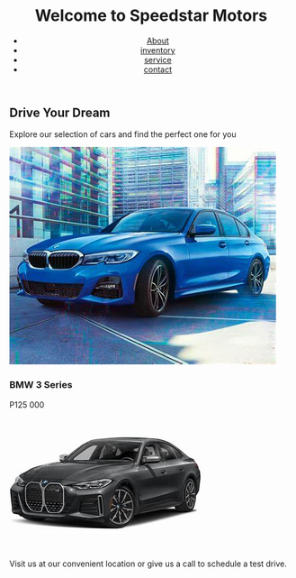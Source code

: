 <DOCTYPE html>
<html lang="en">
<head>
  <title>Speedstar Motors</title>
</head>
  <body>
<header>
  <h1>Welcome to Speedstar Motors</h1>
<nav>
  <ul>
 <li><a href="about">About</a></li>
  <li><a href="inventory">inventory</a></li>
  <li><a href="services">service</a></li>
  <li><a href="contact">contact</a></li>
  </ul>
</nav>
</header>
<main>
  <h2>Drive Your Dream</h2>
  <p>Explore our selection of cars and find the perfect one for you</p>
</main>
  <img src="car1.jpg" alt="A new car from Speedstar Motors">
  <h3>BMW 3 Series</h3>
  <p>P125 000</p>
  <img src="car3.jpg" alt= "A new car from Speedstar Motors">
  <p>Visit us at our convenient location or give us a call to schedule a test drive.</p>
  </body>
</html>
  
